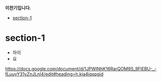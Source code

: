 

**이찬기입니다.**


- [section-1](#section-1)




# section-1

- 하이
- 요

https://docs.google.com/document/d/1JPWINhK16RarQOM9S_9FlEBU-_-fLuuyY31yZnJLnI4/edit#heading=h.kja4jqspgid